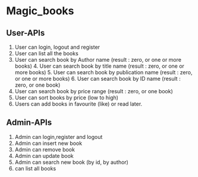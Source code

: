 # Magic_books

## User-APIs

1. User can login, logout and register
2. User can list all the books
3. User can search book by Author name (result : zero, or one or more books) 4.
User can search book by title name (result : zero, or one or more books) 5. User
can search book by publication name (result : zero, or one or more books) 6. User
can search book by ID name (result : zero, or one book)
7. User can search book by price range (result : zero, or one book)
8. User can sort books by price (low to high)
9. Users can add books in favourite (like) or read later.

## Admin-APIs

1. Admin can login,register and logout
2. Admin can insert new book
3. Admin can remove book
4. Admin can update book
5. Admin can search new book (by id, by author)
6. can list all books
